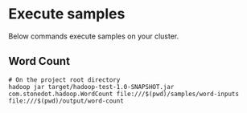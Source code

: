 # Execute samples
Below commands execute samples on your cluster.

## Word Count
```shell
# On the project root directory
hadoop jar target/hadoop-test-1.0-SNAPSHOT.jar com.stonedot.hadoop.WordCount file:///$(pwd)/samples/word-inputs file:///$(pwd)/output/word-count
```